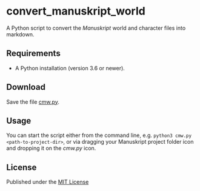 # convert_manuskript_world

A Python script to convert the *Manuskript* world and character files into markdown.

## Requirements

- A Python installation (version 3.6 or newer).

## Download

Save the file [cmw.py](https://raw.githubusercontent.com/peter88213/convert_manuskript-world/main/src/cmw.py).

## Usage

You can start the script either from the command line, e.g. `python3 cmw.py <path-to-project-dir>`, 
or via dragging your Manuskript project folder icon and dropping it on the *cmw.py* icon. 

## License

Published under the [MIT License](https://opensource.org/licenses/mit-license.php)
